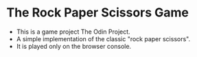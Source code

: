 # The Rock Paper Scissors Game

- This is a game project The Odin Project.
- A simple implementation of the classic "rock paper scissors".
- It is played only on the browser console.
